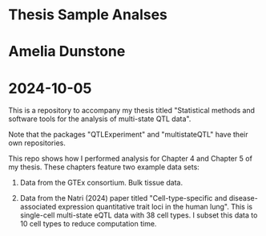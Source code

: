 # Thesis Sample Analses
# Amelia Dunstone
# 2024-10-05

This is a repository to accompany my thesis titled "Statistical methods and software tools for the analysis of multi-state QTL data".

Note that the packages "QTLExperiment" and "multistateQTL" have their own repositories. 

This repo shows how I performed analysis for Chapter 4 and Chapter 5 of my thesis. 
These chapters feature two example data sets:

1. Data from the GTEx consortium. Bulk tissue data. 

2. Data from the Natri (2024) paper titled "Cell-type-specific and disease-associated
expression quantitative trait loci in the
human lung". This is single-cell multi-state eQTL data with 38 cell types. I subset this data to 10 cell types to reduce computation time.

